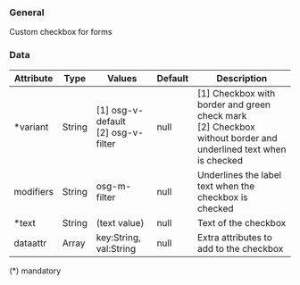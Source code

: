 ### General
Custom checkbox for forms

### Data
| Attribute | Type | Values | Default | Description |
|---|---|---|---|---|
| *variant | String | [1] osg-v-default  <br> [2] osg-v-filter | null | [1] Checkbox with border and green check mark <br> [2] Checkbox without border and underlined text when is checked |
| modifiers  | String | osg-m-filter | null | Underlines the label text when the checkbox is checked |
| *text | String | (text value) | null | Text of the checkbox |
| dataattr | Array | key:String, val:String | null | Extra attributes to add to the checkbox |

(*) mandatory

